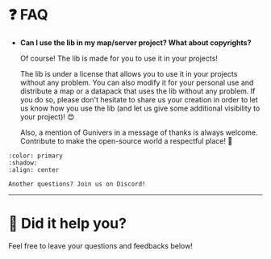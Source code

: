 # ❓ FAQ

-  **Can I use the lib in my map/server project? What about copyrights?**

   Of course! The lib is made for you to use it in your projects!

   The lib is under a license that allows you to use it in your projects without any problem. You can also modify it for your personal use and distribute a map or a datapack that uses the lib without any problem. If you do so, please don't hesitate to share us your creation in order to let us know how you use the lib (and let us give some additional visibility to your project)! 😍

   Also, a mention of Gunivers in a message of thanks is always welcome. Contribute to make the open-source world a respectful place! 🤗

```{button-link} https://discord.gg/E8qq6tN
:color: primary
:shadow:
:align: center

Another questions? Join us on Discord!
```

---

# 💬 Did it help you?

Feel free to leave your questions and feedbacks below!

<script src="https://giscus.app/client.js"
        data-repo="Gunivers/Glibs"
        data-repo-id="R_kgDOHQjqYg"
        data-category="Documentation"
        data-category-id="DIC_kwDOHQjqYs4CUQpy"
        data-mapping="title"
        data-strict="0"
        data-reactions-enabled="1"
        data-emit-metadata="0"
        data-input-position="bottom"
        data-theme="light"
        data-lang="fr"
        data-loading="lazy"
        crossorigin="anonymous"
        async>
</script>
